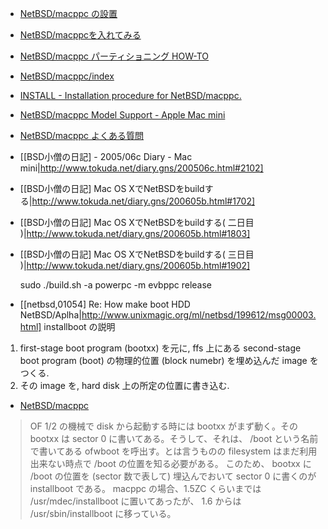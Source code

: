 * [NetBSD/macppc の設置](http://www.ki.nu/OHP/macppc/index.html)
* [NetBSD/macppcを入れてみる](http://homepage2.nifty.com/pinetop/imac/imac05.html)
* [NetBSD/macppc パーティショニング HOW-TO](http://www.jp.netbsd.org/ja/Ports/macppc/partitioning.html)
* [NetBSD/macppc/index](http://www.ki.nu/software/macppc2/index.html)
* [INSTALL - Installation procedure for NetBSD/macppc.](ftp://ftp.netbsd.org/pub/NetBSD/NetBSD-3.0.1/macppc/INSTALL.html)
* [NetBSD/macppc Model Support - Apple Mac mini](http://www.jp.netbsd.org/ja/Ports/macppc/models.html#macmini)
* [NetBSD/macppc よくある質問](http://www.jp.netbsd.org/ja/Ports/macppc/faq.html)
* [[BSD小僧の日記] - 2005/06c Diary - Mac mini|http://www.tokuda.net/diary.gns/200506c.html#2102]
* [[BSD小僧の日記] Mac OS XでNetBSDをbuildする|http://www.tokuda.net/diary.gns/200605b.html#1702]
* [[BSD小僧の日記] Mac OS XでNetBSDをbuildする( 二日目 )|http://www.tokuda.net/diary.gns/200605b.html#1803]
* [[BSD小僧の日記] Mac OS XでNetBSDをbuildする( 三日目 )|http://www.tokuda.net/diary.gns/200605b.html#1902]

    sudo ./build.sh -a powerpc -m evbppc release

* [[netbsd,01054] Re: How make boot HDD NetBSD/Aplha|http://www.unixmagic.org/ml/netbsd/199612/msg00003.html]  installboot の説明

1. first-stage boot program (bootxx) を元に, ffs 上にある 	second-stage boot program (boot) の物理的位置 (block numebr) を埋め込んだ image をつくる.
1. その image を, hard disk 上の所定の位置に書き込む.

* [NetBSD/macppc](http://www.ki.nu/software/NetBSD/macppc/booting/installboot.html)

> OF 1/2 の機械で disk から起動する時には bootxx がまず動く。その bootxx は sector 0 に書いてある。そうして、それは、 /boot という名前で書いてある ofwboot を呼出す。とは言うものの filesystem はまだ利用出来ない時点で /boot の位置を知る必要がある。
> このため、 bootxx に /boot の位置を (sector 数で表して) 埋込んでおいて sector 0 に書くのが installboot である。 macppc の場合、1.5ZC くらいまでは /usr/mdec/installboot に置いてあったが、 1.6 からは /usr/sbin/installboot に移っている。 
